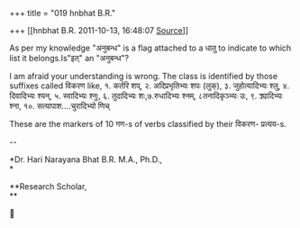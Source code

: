 +++
title = "019 hnbhat B.R."

+++
[[hnbhat B.R.	2011-10-13, 16:48:07 [Source](https://groups.google.com/g/samskrita/c/3JrEFDNIIrQ)]]



  
As per my knowledge "अनुबन्ध" is a flag attached to a धातु to indicate to which list it belongs.Is"इत्" an "अनुबन्ध"?  

  

I am afraid your understanding is wrong. The class is identified by those suffixes called विकरण like, १. कर्तरि शप्, २. अदिप्रभृतिभ्यः शपः (लुक्), ३. जुहोत्यादिभ्यः श्लु, ४. दिवादिभ्यः श्यन्, ५. स्वादिभ्यः श्नुः, ६. तुदादिभ्यः शः,७.रुधादिभ्यः श्नम्, ८तनादिकृञ्भ्यः उः, ९.
क्र्यादिभ्यः श्ना, १०. सत्यापाश....चुरादिभ्यो णिच्



These are the markers of 10 गण-s of verbs classified by their विकरण- प्रत्यय-s.

  

--  

*Dr. Hari Narayana Bhat B.R. M.A., Ph.D.,  
*

**Research Scholar,  
**



